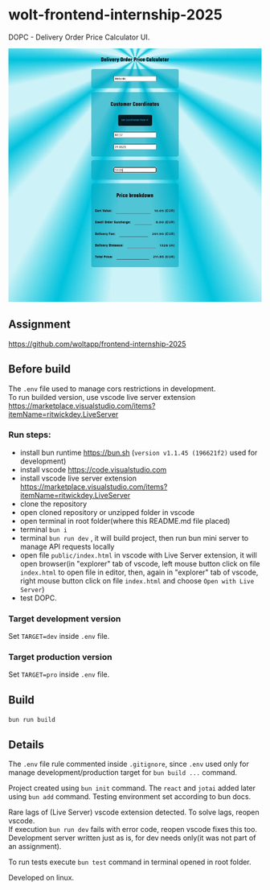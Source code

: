 # wolt-frontend-internship-2025  
DOPC - Delivery Order Price Calculator UI.  

![demo](demo.webp)

## Assignment
https://github.com/woltapp/frontend-internship-2025  

## Before build  
The `.env` file used to manage cors restrictions in development.  
To run builded version, use vscode live server extension
https://marketplace.visualstudio.com/items?itemName=ritwickdey.LiveServer

### Run steps:
- install bun runtime https://bun.sh (`version v1.1.45 (196621f2)` used for development)  
- install vscode https://code.visualstudio.com  
- install vscode live server extension https://marketplace.visualstudio.com/items?itemName=ritwickdey.LiveServer  
- clone the repository  
- open cloned repository or unzipped folder in vscode  
- open terminal in root folder(where this README.md file placed)  
- terminal `bun i`  
- terminal `bun run dev` , it will build project, then run bun mini server to manage API requests locally  
- open file `public/index.html` in vscode with Live Server extension, it will open browser(in "explorer" tab of vscode, left mouse button click on file `index.html` to open file in editor, then, again in "explorer" tab of vscode, right mouse button click on file `index.html` and choose `Open with Live Server`)  
- test DOPC.  

### Target development version  
Set `TARGET=dev` inside `.env` file.  

### Target production version  
Set `TARGET=pro` inside `.env` file.  

## Build  
`bun run build`  

## Details  
The `.env` file rule commented inside `.gitignore`, since `.env` used only for manage development/production target for `bun build ...` command.  

Project created using `bun init` command. The `react` and `jotai` added later using `bun add` command. Testing environment set according to bun docs.  

Rare lags of (Live Server) vscode extension detected. To solve lags, reopen vscode.  
If execution `bun run dev` fails with error code, reopen vscode fixes this too. Development server written just as is, for dev needs only(it was not part of an assignment).  

To run tests execute `bun test` command in terminal opened in root folder.  

Developed on linux.  
